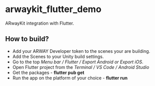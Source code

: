 # arwaykit_flutter_demo
 ARwayKit integration with Flutter.

## How to build?
 - Add your ARWAY Developer token to the scenes your are building.
 - Add the Scenes to your Unity build settings.
 - Go to the top *Menu bar / Flutter / Export Android or Export iOS*.
 - Open Flutter project from the *Terminal / VS Code / Android Studio*
 - Get the packages - **flutter pub get**
 - Run the app on the platform of your choice - **flutter run**
